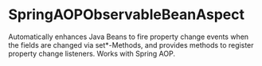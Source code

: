 SpringAOPObservableBeanAspect
=============================

Automatically enhances Java Beans to fire property change events when the fields are changed via set*-Methods, and provides methods to register property change listeners. Works with Spring AOP.
